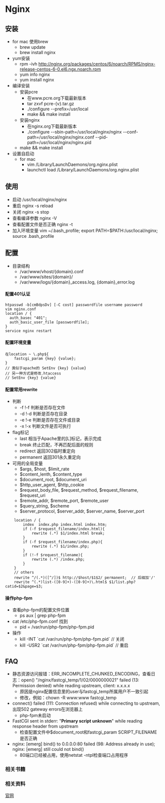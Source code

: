 Nginx
====================

## 安装
* for mac 使用brew
  - brew update
  - brew install nginx
* yum安装
  - rpm -ivh http://nginx.org/packages/centos/6/noarch/RPMS/nginx-release-centos-6-0.el6.ngx.noarch.rpm
  - yum info nginx
  - yum install nginx
* 编译安装
  - 安装pcre 
    - 在www.pcre.org下载最新版本
    - tar zxvf pcre-{v}.tar.gz
    - ./configure --prefix=/usr/local
    - make && make install
  - 安装nginx
    - 在nginx.org下载最新版本
    - ./configure
    --sbin-path=/usr/local/nginx/nginx
    --conf-path=/usr/local/nginx/nginx.conf
    --pid-path=/usr/local/nginx/nginx.pid
  - make && make install
* 设置自启动
  - for mac 
    - vim /Library/LaunchDaemons/org.nginx.plist
    - launchctl load /Library/LaunchDaemons/org.nginx.plist

## 使用
* 启动 /usr/local/nginx/nginx
* 重启 nginx -s reload
* 关闭 nginx -s stop
* 查看编译参数 nginx -V
* 查看配置文件是否正确 nginx -t
* 加入环境变量 vim ~/.bash_profile; export PATH=$PATH:/usr/local/nginx; source .bash_profile



## 配置
* 目录结构
  - /var/www/vhost/{domain}.conf
  - /var/www/sites/{domain}/
  - /var/www/logs/{domain}_access.log, {domain}_error.log

#### 配置401认证
    htpasswd -b[cmBdpsDv] [-C cost] passwordfile username password
    vim nginx.conf
    location / {
      auth_basec "401";
      auth_basic_user_file [passwordfile];
    }
    service nginx restart

#### 配置环境变量
    在location ~ \.php${
        fastcgi_param {key} {value};
    }    
    // 类似于apache的 SetEnv {key} {value}
    // 另一种方式是修改.htaccess
    // SetEnv {key} {value}

#### 配置常用rewrite
* 判断
  - -f !-f 判断是否存在文件
  - -d !-d 判断是否存在目录
  - -e !-e 判断是否存在文件或目录
  - -x !-x 判断文件是否可执行
* flag标记
  - last 相当于Apache里的[L]标记，表示完成
  - break 终止匹配，不再匹配后面的规则
  - redirect 返回302临时重定向
  - permanent 返回301永久重定向
* 可用的全局变量
  - $args, $host,  $limit_rate
  - $content_lenth, $content_type
  - $document_root, $document_uri
  - $http_user_agent, $http_cookie
  - $request_body_file, $request_method, $request_filename, $request_uri
  - $remote_addr, $remote_port, $remote_user
  - $query_string, $scheme
  - $server_protocol, $server_addr, $server_name, $server_port

````
    location / {
        index  index.php index.html index.htm;
        if (-f $request_filename/index.html){
            rewrite (.*) $1/index.html break;
        }
        if (-f $request_filename/index.php){
            rewrite (.*) $1/index.php;
        }
        if (!-f $request_filename){
            rewrite (.*) /index.php;
        }
    }
    // others
    rewrite ^/(.*)([^/])$ http://$host/$1$2/ permanent;  // 后缀加'/'
    rewrite ^(.*)list-([0-9]+)-([0-9]+)\.html$ $1/list.php?catid=$2&page=$3;
````

#### 操作php-fpm
* 查看php-fpm的配置文件位置
  - ps aux | grep php-fpm
* cat /etc/php-fpm.conf 找到
  - pid = /var/run/php-fpm/php-fpm.pid
* 操作
  - kill -INT \`cat /var/run/php-fpm/php-fpm.pid\`  // 关闭
  - kill -USR2 \`cat /var/run/php-fpm/php-fpm.pid\` // 重启

## FAQ
* 静态资源访问报错：ERR_INCOMPLETE_CHUNKED_ENCODING，查看日志：open() "/nginx/fastcgi_temp/1/02/0000000021" failed (13: Permission denied) while reading upstream, client: x.x.x.x
  - 原因是nginx配置信息里的user与fastcgi_temp所属用户不一致引起
  - 修改，例如：chown -R www:www fastcgi_temp
* connect() failed (111: Connection refused) while connecting to upstream, 出现502 gateway errors在浏览器上
  - php-fpm未启动
* FastCGI sent in stderr: "**Primary script unknown**" while reading response header from upstream
  - 检查配置文件中$document_root和fastcgi_param SCRIPT_FILENAME是否正确
* nginx: [emerg] bind() to 0.0.0.0:80 failed (98: Address already in use); nginx: [emerg] still could not bind()
  - 80端口已经被占用，使用netstat -ntpl检查端口占用程序


### 相关书籍


### 相关资料
[官网](http://nginx.org/)


